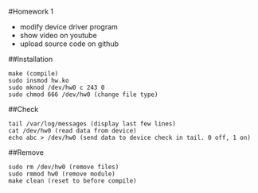 #Homework 1
* modify device driver program
* show video on youtube
* upload source code on github

##Installation
```
make (compile)
sudo insmod hw.ko
sudo mknod /dev/hw0 c 243 0
sudo chmod 666 /dev/hw0 (change file type)

```

##Check
```
tail /var/log/messages (display last few lines)
cat /dev/hw0 (read data from device)
echo abc > /dev/hw0 (send data to device check in tail. 0 off, 1 on)
```

##Remove
```
sudo rm /dev/hw0 (remove files)
sudo rmmod hw0 (remove module)
make clean (reset to before compile)
```
